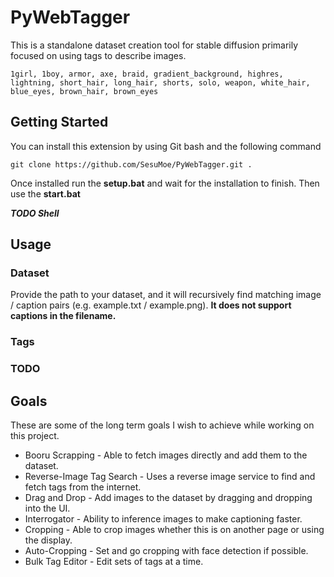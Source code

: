 # PyWebTagger

This is a standalone dataset creation tool for stable diffusion primarily focused on using tags to describe images.

```1girl, 1boy, armor, axe, braid, gradient_background, highres, lightning, short_hair, long_hair, shorts, solo, weapon, white_hair, blue_eyes, brown_hair, brown_eyes```

## Getting Started

You can install this extension by using Git bash and the following command

```git clone https://github.com/SesuMoe/PyWebTagger.git .```

Once installed run the **setup.bat** and wait for the installation to finish. Then use the **start.bat**

***TODO Shell***

## Usage

### Dataset

Provide the path to your dataset, and it will recursively find matching image / caption pairs (e.g. example.txt / example.png). **It does not support captions in the filename.**

### Tags

### TODO

## Goals

These are some of the long term goals I wish to achieve while working on this project.

* Booru Scrapping - Able to fetch images directly and add them to the dataset.
* Reverse-Image Tag Search - Uses a reverse image service to find and fetch tags from the internet.
* Drag and Drop - Add images to the dataset by dragging and dropping into the UI.
* Interrogator - Ability to inference images to make captioning faster.
* Cropping - Able to crop images whether this is on another page or using the display.
* Auto-Cropping - Set and go cropping with face detection if possible.
* Bulk Tag Editor - Edit sets of tags at a time.
